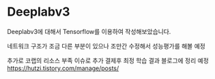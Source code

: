 # Deeplabv3

Deeplabv3에 대해서 Tensorflow를 이용하여 작성해보았습니다.

네트워크 구조가 조금 다른 부분이 있으나 조만간 수정해서 성능평가를 해볼 예정

추가로 코랩의 리소스 부족 이슈로 추가 결제후 최정 학습 결과 블로그에 정리 예정
https://hutzi.tistory.com/manage/posts/
